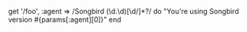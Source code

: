 get '/foo', :agent => /Songbird (\d\.\d)[\d\/]*?/ do
    "You're using Songbird version #{params[:agent][0]}"
  end
